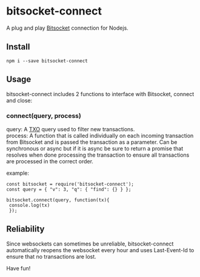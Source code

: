 # bitsocket-connect
 A plug and play [Bitsocket](https://bitsocket.network/#/) connection for Nodejs.
 
## Install

`npm i --save bitsocket-connect`

## Usage

bitsocket-connect includes 2 functions to interface with Bitsocket, connect and close:

### connect(query, process)

query: A [TXO](https://medium.com/@_unwriter/txo-2-0-fee049bc6795) query used to filter new transactions.   
process: A function that is called individually on each incoming transaction from Bitsocket and is passed the transaction as a parameter. Can be synchronous or async but if it is async be sure to return a promise that resolves when done processing the transaction to ensure all transactions are processed in the correct order.

example:
```
const bitsocket = require('bitsocket-connect');
const query = { "v": 3, "q": { "find": {} } };

bitsocket.connect(query, function(tx){
 console.log(tx)
 });
```

## Reliability

Since websockets can sometimes be unreliable, bitsocket-connect automatically reopens the websocket every hour and uses Last-Event-Id to ensure that no transactions are lost. 

Have fun!


